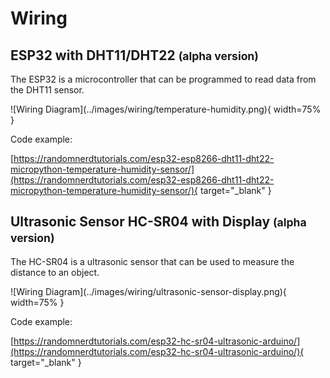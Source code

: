 # Wiring

## ESP32 with DHT11/DHT22 <small>(alpha version)</small>

The ESP32 is a microcontroller that can be programmed to read data from the DHT11 sensor.

<div class="grid-center" markdown>
![Wiring Diagram](../images/wiring/temperature-humidity.png){ width=75% }
</div>

Code example:

[https://randomnerdtutorials.com/esp32-esp8266-dht11-dht22-micropython-temperature-humidity-sensor/](https://randomnerdtutorials.com/esp32-esp8266-dht11-dht22-micropython-temperature-humidity-sensor/){ target="_blank" }


## Ultrasonic Sensor HC-SR04 with Display <small>(alpha version)</small>

The HC-SR04 is a ultrasonic sensor that can be used to measure the distance to an object.

<div class="grid-center" markdown>
![Wiring Diagram](../images/wiring/ultrasonic-sensor-display.png){ width=75% }
</div>

Code example:

[https://randomnerdtutorials.com/esp32-hc-sr04-ultrasonic-arduino/](https://randomnerdtutorials.com/esp32-hc-sr04-ultrasonic-arduino/){ target="_blank" }